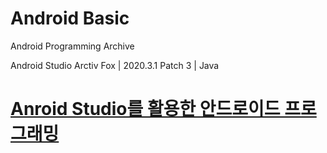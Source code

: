 # Android Basic

Android Programming Archive

Android Studio Arctiv Fox | 2020.3.1 Patch 3 | Java

# [Anroid Studio를 활용한 안드로이드 프로그래밍](https://www.aladin.co.kr/shop/UsedShop/wuseditemall.aspx?ItemId=260275087)

